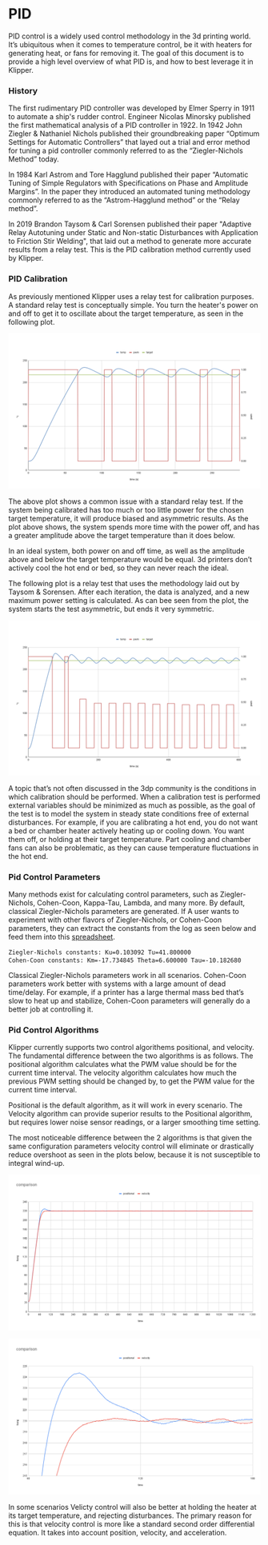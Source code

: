 # PID
PID control is a widely used control methodology in the 3d printing world.
It’s ubiquitous when it comes to temperature control, be it with heaters for
generating heat, or fans for removing it. The goal of this document is to
provide a high level overview of what PID is, and how to best leverage it in
Klipper.

### History

The first rudimentary PID controller was developed by Elmer Sperry in 1911 to
automate a ship's rudder control. Engineer Nicolas Minorsky published the first
mathematical analysis of a PID controller in 1922. In 1942 John Ziegler &
Nathaniel Nichols published their groundbreaking paper
“Optimum Settings for Automatic Controllers” that layed out a trial and error
method for tuning a pid controller commonly referred to as the
“Ziegler-Nichols Method” today.

In 1984 Karl Astrom and Tore Hagglund published their paper “Automatic Tuning
of Simple Regulators with Specifications on Phase and Amplitude Margins”. In
the paper they introduced an automated tuning methodology commonly referred to
as the “Astrom-Hagglund method” or the “Relay method”.

In 2019 Brandon Taysom & Carl Sorensen published their paper "Adaptive Relay
Autotuning under Static and Non-static Disturbances with Application to
Friction Stir Welding", that laid out a method to generate more accurate
results from a relay test. This is the PID calibration method currently used by
Klipper.

### PID Calibration

As previously mentioned Klipper uses a relay test for calibration purposes. A
standard relay test is conceptually simple. You turn the heater's power on and
off to get it to oscillate about the target temperature, as seen in the
following plot.

![simple relay test](img/pid_01.png)

The above plot shows a common issue with a standard relay test. If the system
being calibrated has too much or too little power for the chosen target
temperature, it will produce biased and asymmetric results. As the plot above
shows, the system spends more time with the power off, and has a greater
amplitude above the target temperature than it does below.

In an ideal system, both power on and off time, as well as the amplitude above
and below the target temperature would be equal. 3d printers don’t actively
cool the hot end or bed, so they can never reach the ideal.

The following plot is a relay test that uses the methodology laid out by
Taysom & Sorensen. After each iteration, the data is analyzed, and a new
maximum power setting is calculated. As can bee seen from the plot, the system
starts the test asymmetric, but ends it very symmetric.

![advanced relay test](img/pid_02.png)

 A topic that’s not often discussed in the 3dp community is the conditions in
 which calibration should be performed. When a calibration test is performed
 external variables should be minimized as much as possible, as the goal of the
test is to model the system in steady state conditions free of external
disturbances. For example, if you are calibrating a hot end, you do not want a
bed or chamber heater actively heating up or cooling down. You want them off,
or holding at their target temperature. Part cooling and chamber fans can also
be problematic, as they can cause temperature fluctuations in the hot end.

### Pid Control Parameters

Many methods exist for calculating control parameters, such as Ziegler-Nichols,
Cohen-Coon, Kappa-Tau, Lambda, and many more. By default, classical
Ziegler-Nichols parameters are generated. If A user wants to experiment with
other flavors of Ziegler-Nichols, or Cohen-Coon parameters, they can extract
the constants from the log as seen below and feed them into this
[spreadsheet](resources/pid_params.xls).

```
Ziegler-Nichols constants: Ku=0.103092 Tu=41.800000
Cohen-Coon constants: Km=-17.734845 Theta=6.600000 Tau=-10.182680
```

Classical Ziegler-Nichols parameters work in all scenarios. Cohen-Coon
parameters work better with systems with a large amount of dead time/delay.
For example, if a printer has a large thermal mass bed that’s slow to heat up
and stabilize, Cohen-Coon parameters will generally do a better job at
controlling it.

### Pid Control Algorithms

Klipper currently supports two control algorithems positional, and velocity.
The fundamental difference between the two algorithms is as follows. The
positional algorithm calculates what the PWM value should be for the current
time interval. The velocity algorithm calculates how much the previous PWM
setting should be changed by, to get the PWM value for the current time
interval.

Positional is the default algorithm, as it will work in every scenario. The
Velocity algorithm can provide superior results to the Positional algorithm,
but requires lower noise sensor readings, or a larger smoothing time setting.

The most noticeable difference between the 2 algorithms is that given the same
configuration parameters velocity control will eliminate or drastically reduce
overshoot as seen in the plots below, because it is not susceptible to integral
wind-up.

![algorithm comparison](img/pid_03.png)

![zoomed algorithm comparison](img/pid_04.png)

In some scenarios Velicty control will also be better at holding the heater at
its target temperature, and rejecting disturbances. The primary reason for this
is that velocity control is more like a standard second order differential
equation. It takes into account position, velocity, and acceleration.